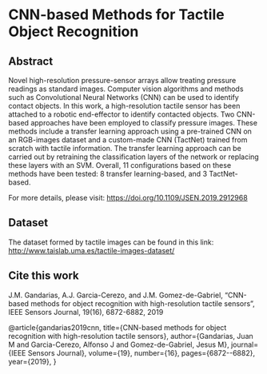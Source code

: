 # CNN-based Methods for Tactile Object Recognition

## Abstract
Novel high-resolution pressure-sensor arrays allow treating pressure readings as standard images. Computer vision algorithms and methods such as Convolutional Neural Networks (CNN) can be used to identify contact objects. In this work, a high-resolution tactile sensor has been attached to a robotic end-effector to identify contacted objects. Two CNN-based approaches have been employed to classify pressure images. These methods include a transfer learning approach using a pre-trained CNN on an RGB-images dataset and a custom-made CNN (TactNet) trained from scratch with tactile information. The transfer learning approach can be carried out by retraining the classification layers of the network or replacing these layers with an SVM. Overall, 11 configurations based on these methods have been tested: 8 transfer learning-based, and 3 TactNet-based.

For more details, please visit: https://doi.org/10.1109/JSEN.2019.2912968



## Dataset
The dataset formed by tactile images can be found in this link: http://www.taislab.uma.es/tactile-images-dataset/



## Cite this work
J.M. Gandarias, A.J. Garcia-Cerezo, and J.M. Gomez-de-Gabriel, “CNN-based methods for object recognition with high-resolution tactile sensors”, IEEE Sensors Journal, 19(16), 6872-6882, 2019

@article{gandarias2019cnn,
  title={CNN-based methods for object recognition with high-resolution tactile sensors},
  author={Gandarias, Juan M and Garcia-Cerezo, Alfonso J and Gomez-de-Gabriel, Jesus M},
  journal={IEEE Sensors Journal},
  volume={19},
  number={16},
  pages={6872--6882},
  year={2019},
}
